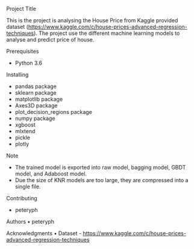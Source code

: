 Project Title

This is the project is analysing the House Price from Kaggle provided dataset  (https://www.kaggle.com/c/house-prices-advanced-regression-techniques).
The project use the different machine learning models to analyse and predict price of house.

Prerequisites
- Python 3.6

Installing
- pandas package
- sklearn package
- matplotlib package
- Axes3D package
- plot_decision_regions package
- numpy package
- xgboost
- mlxtend
- pickle
- plotly

Note
- The trained model is exported into raw model, bagging model, GBDT model, and Adaboost model.
- Due the size of KNR models are too large, they are compressed into a single file.

Contributing
- peteryph

Authors
	•	peteryph

Acknowledgments
	•	Dataset - https://www.kaggle.com/c/house-prices-advanced-regression-techniques

